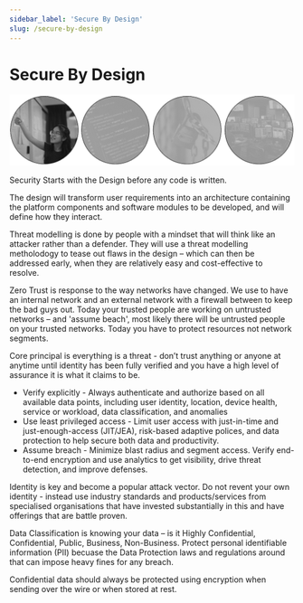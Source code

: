 ```yaml
---
sidebar_label: 'Secure By Design'
slug: /secure-by-design
---
```


# Secure By Design

![](images/05-secure-by-design.png)

Security Starts with the Design before any code is written.

The design will transform user requirements into an architecture containing the platform components and software modules to be developed, and will define how they interact.

Threat modelling is done by people with a mindset that will think like an attacker rather than a defender.   They will use a threat modelling metholodogy to tease out flaws in the design – which can then be addressed early,  when they are relatively easy and cost-effective to resolve.   

Zero Trust is response to the way networks have changed.  We use to have an internal network and an external network with a firewall between to keep the bad guys out.  Today your trusted people are working on untrusted networks – and 'assume beach', most likely there will be untrusted people on your trusted networks.  Today you have to protect resources not network segments. 

Core principal is everything is a threat - don’t trust anything or anyone at anytime until identity has been fully verified and you have a high level of assurance it is what it claims to be.  

- Verify explicitly - Always authenticate and authorize based on all available data points, including user identity, location, device health, service or workload, data classification, and anomalies
- Use least privileged access - Limit user access with just-in-time and just-enough-access (JIT/JEA), risk-based adaptive polices, and data protection to help secure both data and productivity.
- Assume breach - Minimize blast radius and segment access. Verify end-to-end encryption and use analytics to get visibility, drive threat detection, and improve defenses.

Identity is key and become a popular attack vector.  Do not revent your own identity - instead use industry standards and products/services from specialised organisations that have invested substantially in this and have offerings that are battle proven. 

Data Classification is knowing your data – is it Highly Confidential, Confidential, Public, Business, Non-Business.  Protect personal identifiable information (PII) becuase the Data Protection laws and regulations around that can impose heavy fines for any breach.

Confidential data should always be protected using encryption when sending over the wire or when stored at rest.

 
